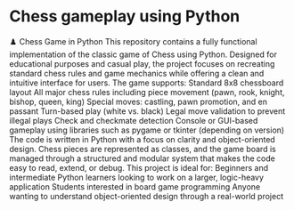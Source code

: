 # Chess gameplay using Python
♟️ Chess Game in Python This repository contains a fully functional implementation of the classic game of Chess using Python. Designed for educational purposes and casual play, the project focuses on recreating standard chess rules and game mechanics while offering a clean and intuitive interface for users.  The game supports:  Standard 8x8 chessboard layout  All major chess rules including piece movement (pawn, rook, knight, bishop, queen, king)  Special moves: castling, pawn promotion, and en passant  Turn-based play (white vs. black)  Legal move validation to prevent illegal plays  Check and checkmate detection  Console or GUI-based gameplay using libraries such as pygame or tkinter (depending on version)  The code is written in Python with a focus on clarity and object-oriented design. Chess pieces are represented as classes, and the game board is managed through a structured and modular system that makes the code easy to read, extend, or debug.  This project is ideal for:  Beginners and intermediate Python learners looking to work on a larger, logic-heavy application  Students interested in board game programming  Anyone wanting to understand object-oriented design through a real-world project

